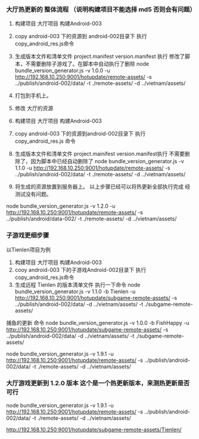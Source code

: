 

### 大厅热更新的 整体流程  （说明构建项目不能选择 md5 否则会有问题）
1. 构建项目 大厅项目    构建Android-003 
2. copy android-003 下的资源到 android-002目录下   执行 copy_android_res.js命令   
3. 生成版本文件和清单文件 project.manifest version.manifest  执行 修改了脚本，不需要删除子游戏了。在脚本中自动执行了删除
node bundle_version_generator.js -v 1.0.0 -u http://192.168.10.250:9001/hotupdate/remote-assets/ -s ../publish/android-002/data/ -t ./remote-assets/ -d ../vietnam/assets/

4. 打包到手机上。 
5. 修改 大厅的资源 
6. 构建项目 大厅项目 构建Android-003

7. copy android-003 下的资源到android-002目录下  执行 copy_android_res.js 命令


8. 生成版本文件和清单文件 project.mainifest version.manifest执行 不需要删除了，因为脚本中已经自动删除了
node bundle_version_generator.js -v 1.1.0 -u http://192.168.10.250:9001/hotupdate/remote-assets/ -s ../publish/android-002/data/ -t ./remote-assets/ -d ../vietnam/assets/ 

9. 将生成的资源放置到服务器上。
以上步骤已经可以将热更新全部执行完成  经测试没有问题。



node bundle_version_generator.js -v 1.2.0 -u http://192.168.10.250:9001/hotupdate/remote-assets/ -s ../publish/android/data-002/ -t ./remote-assets/ -d ../vietnam/assets/




### 子游戏更细步骤   
  以Tienlen项目为例

1.  构建项目 大厅项目 构建Android-003
2.  cooy android-003 下的子游戏Android-002目录下 执行copy_android_res.js命令 
3. 生成远程 Tienlen 的版本清单文件  执行一下命令
node bundle_version_generator.js -v 1.1.0 -b Tienlen -u http://192.168.10.250:9001/hotupdate/subgame-remote-assets/ -s ../publish/android-002/data/  -d ../vietnam/assets/ -t ./subgame-remote-assets/


捕鱼的更新 命令
node bundle_version_generator.js -v 1.0.0 -b FishHappy -u http://192.168.10.250:9001/hotupdate/subgame-remote-assets/ -s ../publish/android-002/data/  -d ../vietnam/assets/ -t ./subgame-remote-assets/




node bundle_version_generator.js -v 1.9.1 -u http://192.168.10.250:9001/hotupdate/remote-assets/ -s ../publish/android-002/data/ -t ./remote-assets/ -d ../vietnam/assets/


### 大厅游戏更新到 1.2.0 版本 这个是一个热更新版本，来测热更新是否可行
node bundle_version_generator.js -v 1.9.1 -u http://192.168.10.250:9001/hotupdate/remote-assets/ -s ../publish/android-002/data/ -t ./remote-assets/ -d ../vietnam/assets/


http://192.168.10.250:9001/hotupdate/subgame-remote-assets/Tienlen/